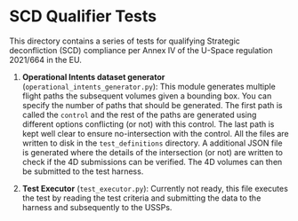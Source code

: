 # SCD Qualifier Tests

This directory contains a series of tests for qualifying Strategic deconfliction (SCD) compliance per Annex IV of the U-Space regulation 2021/664 in the EU.

1. **Operational Intents dataset generator** (`operational_intents_generator.py`): This module generates multiple flight paths the subsequent volumes given a bounding box. You can specify the number of paths that should be generated. The first path is called the `control` and the rest of the paths are generated using different options conflicting (or not) with this control. The last path is kept well clear to ensure no-intersection with the control. All the files are written to disk in the `test_definitions` directory. A additional JSON file is generated where the details of the intersection (or not) are written to check if the 4D submissions can be verified. The 4D volumes can then be submitted to the test harness.

2. **Test Executor** (`test_executor.py`): Currently not ready, this file executes the test by reading the test criteria and submitting the data to the harness and subsequently to the USSPs.